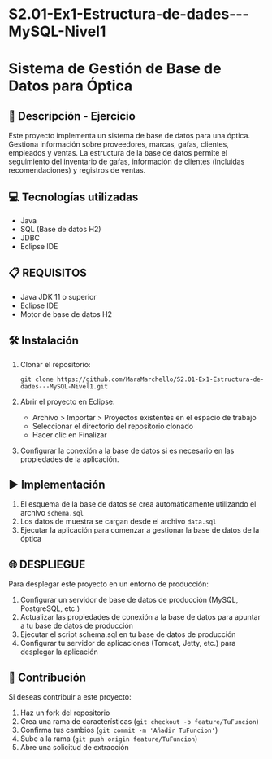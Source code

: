 # S2.01-Ex1-Estructura-de-dades---MySQL-Nivel1
# Sistema de Gestión de Base de Datos para Óptica

## 📄 Descripción - Ejercicio
Este proyecto implementa un sistema de base de datos para una óptica. Gestiona información sobre proveedores, marcas, gafas, clientes, empleados y ventas. La estructura de la base de datos permite el seguimiento del inventario de gafas, información de clientes (incluidas recomendaciones) y registros de ventas.

## 💻 Tecnologías utilizadas
- Java
- SQL (Base de datos H2)
- JDBC
- Eclipse IDE

## 📋 REQUISITOS
- Java JDK 11 o superior
- Eclipse IDE
- Motor de base de datos H2

## 🛠️ Instalación
1. Clonar el repositorio:
   ```
   git clone https://github.com/MaraMarchello/S2.01-Ex1-Estructura-de-dades---MySQL-Nivel1.git
   ```
2. Abrir el proyecto en Eclipse:
   - Archivo > Importar > Proyectos existentes en el espacio de trabajo
   - Seleccionar el directorio del repositorio clonado
   - Hacer clic en Finalizar

3. Configurar la conexión a la base de datos si es necesario en las propiedades de la aplicación.

## ▶️ Implementación
1. El esquema de la base de datos se crea automáticamente utilizando el archivo `schema.sql`
2. Los datos de muestra se cargan desde el archivo `data.sql`
3. Ejecutar la aplicación para comenzar a gestionar la base de datos de la óptica

## 🌐 DESPLIEGUE
Para desplegar este proyecto en un entorno de producción:

1. Configurar un servidor de base de datos de producción (MySQL, PostgreSQL, etc.)
2. Actualizar las propiedades de conexión a la base de datos para apuntar a tu base de datos de producción
3. Ejecutar el script schema.sql en tu base de datos de producción
4. Configurar tu servidor de aplicaciones (Tomcat, Jetty, etc.) para desplegar la aplicación

## 🤝 Contribución
Si deseas contribuir a este proyecto:

1. Haz un fork del repositorio
2. Crea una rama de características (`git checkout -b feature/TuFuncion`)
3. Confirma tus cambios (`git commit -m 'Añadir TuFuncion'`)
4. Sube a la rama (`git push origin feature/TuFuncion`)
5. Abre una solicitud de extracción
